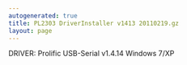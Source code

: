 ```yaml
---
autogenerated: true
title: PL2303 DriverInstaller v1413 20110219.gz
layout: page
---
```


DRIVER: Prolific USB-Serial v1.4.14 Windows 7/XP
